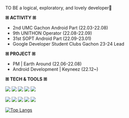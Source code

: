 TO BE a logical, exploratory, and lovely developer🤍

**ꕤ ACTIVITY ꕤ**
- 2nd UMC Gachon Android Part (22.03-22.08)
- 9th UNITHON Operator (22.08-22.09)
- 31st SOPT Android Part (22.09-23.01)
- Google Developer Student Clubs Gachon 23-24 Lead


**ꕤ PROJECT ꕤ**
- PM | Earth Around (22.06-22.08)
- Android Development | Keyneez (22.12~)


**ꕤ TECH & TOOLS ꕤ**

<img src="https://img.shields.io/badge/Android-3DDC84?style=for-the-badge&logo=Android&logoColor=white"> <img src="https://img.shields.io/badge/Kotlin-7F52FF?style=for-the-badge&logo=Kotlin&logoColor=white"> <img src="https://img.shields.io/badge/C-A8B9CC?style=for-the-badge&logo=C&logoColor=white"> <img src="https://img.shields.io/badge/HTML5-E34F26?style=for-the-badge&logo=HTML5&logoColor=white"> <img src="https://img.shields.io/badge/CSS3-1572B6?style=for-the-badge&logo=CSS3&logoColor=white">

<img src="https://img.shields.io/badge/github-181717?style=for-the-badge&logo=github&logoColor=white"> <img src="https://img.shields.io/badge/Slack-4A154B?style=for-the-badge&logo=slack&logoColor=white"> <img src="https://img.shields.io/badge/notion-000000?style=for-the-badge&logo=notion&logoColor=white"> <img src="https://img.shields.io/badge/Discord-5865F2?style=for-the-badge&logo=discord&logoColor=white"> <img src="https://img.shields.io/badge/Figma-F24E1E?style=for-the-badge&logo=figma&logoColor=white">

[![Top Langs](https://github-readme-stats.vercel.app/api/top-langs/?username=dongjooSEO&layout=compact)](https://github.com/dongjooSEO/github-readme-stats)
